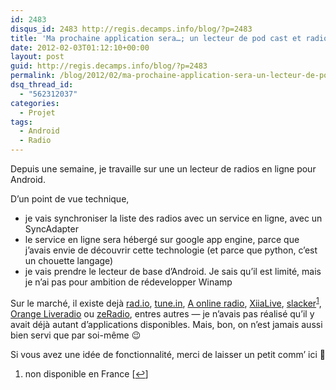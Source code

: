 ```yaml
---
id: 2483
disqus_id: 2483 http://regis.decamps.info/blog/?p=2483
title: 'Ma prochaine application sera…; un lecteur de pod cast et radios en ligne'
date: 2012-02-03T01:12:10+00:00
layout: post
guid: http://regis.decamps.info/blog/?p=2483
permalink: /blog/2012/02/ma-prochaine-application-sera-un-lecteur-de-pod-cast-et-radios-en-ligne/
dsq_thread_id:
  - "562312037"
categories:
  - Projet
tags:
  - Android
  - Radio
---
```

Depuis une semaine, je travaille sur une un lecteur de radios en ligne pour Android.

D’un point de vue technique,

  * je vais synchroniser la liste des radios avec un service en ligne, avec un SyncAdapter
  * le service en ligne sera hébergé sur google app engine, parce que j’avais envie de découvrir cette technologie (et parce que python, c’est un chouette langage)
  * je vais prendre le lecteur de base d’Android. Je sais qu’il est limité, mais je n’ai pas pour ambition de rédevelopper Winamp

Sur le marché, il existe dejà [rad.io](https://market.android.com/details?id=de.radio.android), [tune.in](https://market.android.com/details?id=tunein.player), [A online radio](https://market.android.com/details?id=com.leadapps.android.radio), [XiiaLive](https://market.android.com/details?id=com.android.DroidLiveLite), [slacker](https://market.android.com/details?id=com.slacker.radio)<sup><a href="#footnote_0_2483" id="identifier_0_2483" class="footnote-link footnote-identifier-link" title="non disponible en France">1</a></sup>, [Orange Liveradio](https://market.android.com/details?id=com.orange.liveradio) ou [zeRadio](https://market.android.com/details?id=com.ZeRadio), entres autres &#8212; je n’avais pas réalisé qu’il y avait déjà autant d’applications disponibles. Mais, bon, on n’est jamais aussi bien servi que par soi-même 😉

Si vous avez une idée de fonctionnalité, merci de laisser un petit comm’ ici 🙂 

<ol class="footnotes">
  <li id="footnote_0_2483" class="footnote">
    non disponible en France [<a href="#identifier_0_2483" class="footnote-link footnote-back-link">&#8617;</a>]
  </li>
</ol>
